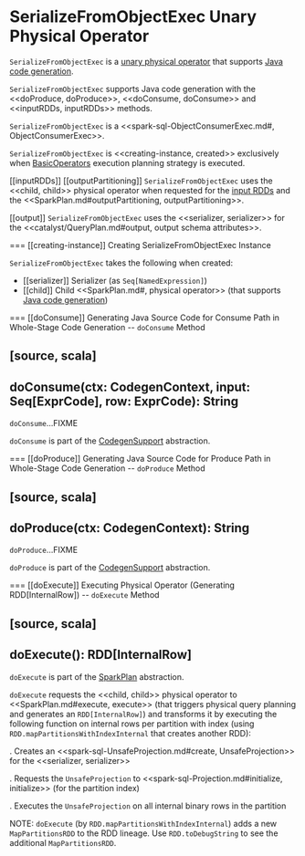 # SerializeFromObjectExec Unary Physical Operator

`SerializeFromObjectExec` is a [unary physical operator](UnaryExecNode.md) that supports [Java code generation](CodegenSupport.md).

`SerializeFromObjectExec` supports Java code generation with the <<doProduce, doProduce>>, <<doConsume, doConsume>> and <<inputRDDs, inputRDDs>> methods.

`SerializeFromObjectExec` is a <<spark-sql-ObjectConsumerExec.md#, ObjectConsumerExec>>.

`SerializeFromObjectExec` is <<creating-instance, created>> exclusively when [BasicOperators](../execution-planning-strategies/BasicOperators.md) execution planning strategy is executed.

[[inputRDDs]]
[[outputPartitioning]]
`SerializeFromObjectExec` uses the <<child, child>> physical operator when requested for the [input RDDs](CodegenSupport.md#inputRDDs) and the <<SparkPlan.md#outputPartitioning, outputPartitioning>>.

[[output]]
`SerializeFromObjectExec` uses the <<serializer, serializer>> for the <<catalyst/QueryPlan.md#output, output schema attributes>>.

=== [[creating-instance]] Creating SerializeFromObjectExec Instance

`SerializeFromObjectExec` takes the following when created:

* [[serializer]] Serializer (as `Seq[NamedExpression]`)
* [[child]] Child <<SparkPlan.md#, physical operator>> (that supports [Java code generation](CodegenSupport.md))

=== [[doConsume]] Generating Java Source Code for Consume Path in Whole-Stage Code Generation -- `doConsume` Method

[source, scala]
----
doConsume(ctx: CodegenContext, input: Seq[ExprCode], row: ExprCode): String
----

`doConsume`...FIXME

`doConsume` is part of the [CodegenSupport](CodegenSupport.md#doConsume) abstraction.

=== [[doProduce]] Generating Java Source Code for Produce Path in Whole-Stage Code Generation -- `doProduce` Method

[source, scala]
----
doProduce(ctx: CodegenContext): String
----

`doProduce`...FIXME

`doProduce` is part of the [CodegenSupport](CodegenSupport.md#doProduce) abstraction.

=== [[doExecute]] Executing Physical Operator (Generating RDD[InternalRow]) -- `doExecute` Method

[source, scala]
----
doExecute(): RDD[InternalRow]
----

`doExecute` is part of the [SparkPlan](SparkPlan.md#doExecute) abstraction.

`doExecute` requests the <<child, child>> physical operator to <<SparkPlan.md#execute, execute>> (that triggers physical query planning and generates an `RDD[InternalRow]`) and transforms it by executing the following function on internal rows per partition with index (using `RDD.mapPartitionsWithIndexInternal` that creates another RDD):

. Creates an <<spark-sql-UnsafeProjection.md#create, UnsafeProjection>> for the <<serializer, serializer>>

. Requests the `UnsafeProjection` to <<spark-sql-Projection.md#initialize, initialize>> (for the partition index)

. Executes the `UnsafeProjection` on all internal binary rows in the partition

NOTE: `doExecute` (by `RDD.mapPartitionsWithIndexInternal`) adds a new `MapPartitionsRDD` to the RDD lineage. Use `RDD.toDebugString` to see the additional `MapPartitionsRDD`.
